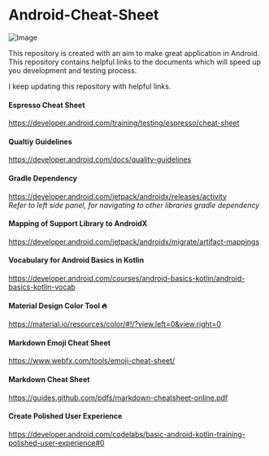 # Android-Cheat-Sheet  

![Image](https://img.shields.io/badge/version-1.0-blue)

This repository is created with an aim to make great application in Android.  
This repository contains helpful links to the documents which will speed up you development and testing process.

I keep updating this repository with helpful links.

#### Espresso Cheat Sheet
https://developer.android.com/training/testing/espresso/cheat-sheet

#### Qualtiy Guidelines
https://developer.android.com/docs/quality-guidelines

#### Gradle Dependency  
https://developer.android.com/jetpack/androidx/releases/activity  
*Refer to left side panel, for navigating to other libraries gradle dependency*

#### Mapping of Support Library to AndroidX
https://developer.android.com/jetpack/androidx/migrate/artifact-mappings

#### Vocabulary for Android Basics in Kotlin
https://developer.android.com/courses/android-basics-kotlin/android-basics-kotlin-vocab

#### Material Design Color Tool :fire:
https://material.io/resources/color/#!/?view.left=0&view.right=0

#### Markdown Emoji Cheat Sheet
https://www.webfx.com/tools/emoji-cheat-sheet/

#### Markdown Cheat Sheet
https://guides.github.com/pdfs/markdown-cheatsheet-online.pdf

#### Create Polished User Experience
https://developer.android.com/codelabs/basic-android-kotlin-training-polished-user-experience#0
